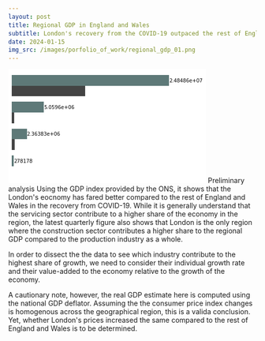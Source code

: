 ```yaml
---
layout: post
title: Regional GDP in England and Wales
subtitle: London's recovery from the COVID-19 outpaced the rest of England and Wales
date: 2024-01-15
img_src: /images/porfolio_of_work/regional_gdp_01.png
---
```


![Latest Quarter GDP (Value-Added) by Industry](/images/porfolio_of_work/regional_gdp_01.png)
Preliminary analysis
Using the GDP index provided by the ONS, it shows that the London's eocnomy has fared better compared to the rest of England and Wales in the recovery from COVID-19. While it is generally understand that the servicing sector contribute to a higher share of the economy in the region, the latest quarterly figure also shows that London is the only region where the construction sector contributes a higher share to the regional GDP compared to the production industry as a whole.

In order to dissect the the data to see which industry contribute to the highest share of growth, we need to consider their individual growth rate and their value-added to the economy relative to the growth of the economy.

A cautionary note, however, the real GDP estimate here is computed using the national GDP deflator. Assuming the the consumer price index changes is homogenous across the geographical region, this is a valida conclusion. Yet, whether London's prices increased the same compared to the rest of England and Wales is to be determined.